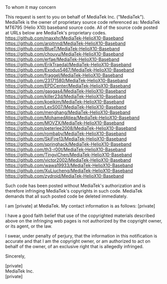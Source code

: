 To whom it may concern

This request is sent to you on behalf of MediaTek Inc. ("MediaTek"). MediaTek is the owner of proprietary source code referenced as: MediaTek MT6795 (Helio X10) baseband source code. All of the source code posted at URLs below are MediaTek's proprietary codes.  
https://github.com/maxxhr/MediaTek-HelioX10-Baseband  
https://github.com/arpitnnd/MediaTek-HelioX10-Baseband  
https://github.com/BlueT/MediaTek-HelioX10-Baseband  
https://github.com/chouyu/MediaTek-HelioX10-Baseband  
https://github.com/erfae/MediaTek-HelioX10-Baseband  
https://github.com/ErikTraedal/MediaTek-HelioX10-Baseband  
https://github.com/Exodus5467/MediaTek-HelioX10-Baseband  
https://github.com/fraggel/MediaTek-HelioX10-Baseband  
https://github.com/23171580/MediaTek-HelioX10-Baseband  
https://github.com/EPDCenter/MediaTek-HelioX10-Baseband  
https://github.com/gasgas4/MediaTek-HelioX10-Baseband  
https://github.com/killer23d/MediaTek-HelioX10-Baseband  
https://github.com/koeikim/MediaTek-HelioX10-Baseband  
https://github.com/LexS007/MediaTek-HelioX10-Baseband  
https://github.com/menghang/MediaTek-HelioX10-Baseband  
https://github.com/MohamedAtiea/MediaTek-HelioX10-Baseband  
https://github.com/MOVZX/MediaTek-HelioX10-Baseband  
https://github.com/peterlee2008/MediaTek-HelioX10-Baseband  
https://github.com/rombaby/MediaTek-HelioX10-Baseband  
https://github.com/SkiFire13/MediaTek-HelioX10-Baseband  
https://github.com/springhack/MediaTek-HelioX10-Baseband  
https://github.com/th3-r00t/MediaTek-HelioX10-Baseband  
https://github.com/TingyiChen/MediaTek-HelioX10-Baseband  
https://github.com/victor2002/MediaTek-HelioX10-Baseband  
https://github.com/wawa19933/MediaTek-HelioX10-Baseband  
https://github.com/XuLiucheng/MediaTek-HelioX10-Baseband  
https://github.com/zydroid/MediaTek-HelioX10-Baseband  

Such code has been posted without MediaTek's authorization and is therefore infringing MediaTek's copyrights in such code. MediaTek demands that all such posted code be deleted immediately.

I am [private] at MediaTek. My contact information is as follows: [private]

I have a good faith belief that use of the copyrighted materials described above on the infringing web pages is not authorized by the copyright owner, or its agent, or the law.

I swear, under penalty of perjury, that the information in this notification is accurate and that I am the copyright owner, or am authorized to act on behalf of the owner, of an exclusive right that is allegedly infringed.

Sincerely,

[private]  
MediaTek Inc.  
[private]
